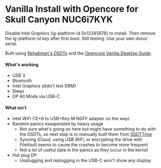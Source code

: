 # Vanilla Install with Opencore for Skull Canyon NUC6i7KYK

Disable Intel Graphics (ig-platform-id 0x12345678) to install. Then remove the ig-platform-id key after first boot. Still testing. Use your own donor serial.

Built using [Rehabman's DSDTs](https://github.com/RehabMan/Intel-NUC-DSDT-Patch) and the [Opencore Vanilla Desktop Guide](https://khronokernel.github.io/Opencore-Vanilla-Desktop-Guide/).

#### What's working

- USB 3
- Bluetooth
- Intel Graphics (didn't test DRM)
- Sleep
- DP Alt Mode via USB-C

#### What isn't

- Intel WiFi (12+6 to USB+Key-M NGFF adapter on the way)
- Random panics exasperated by heavy usage
  - Not sure what's going on here but might have something to do with the DSDTs, so next step is to manually built them from [SSDTTime](https://github.com/corpnewt/SSDTTime)
  - Syncing iCloud, using USB WiFi, or encrypting the drive with FileVault seems to cause the crashes to become more frequent
  - Not a lot of useful data in the panics as they occur in the kernel
- Hot plug DP
  - Unplugging and replugging in the USB-C won't show any display
